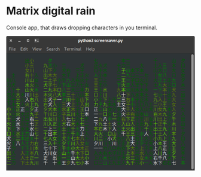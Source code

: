# Matrix digital rain

Console app, that draws dropping characters in you terminal.

![Result](result.png)
